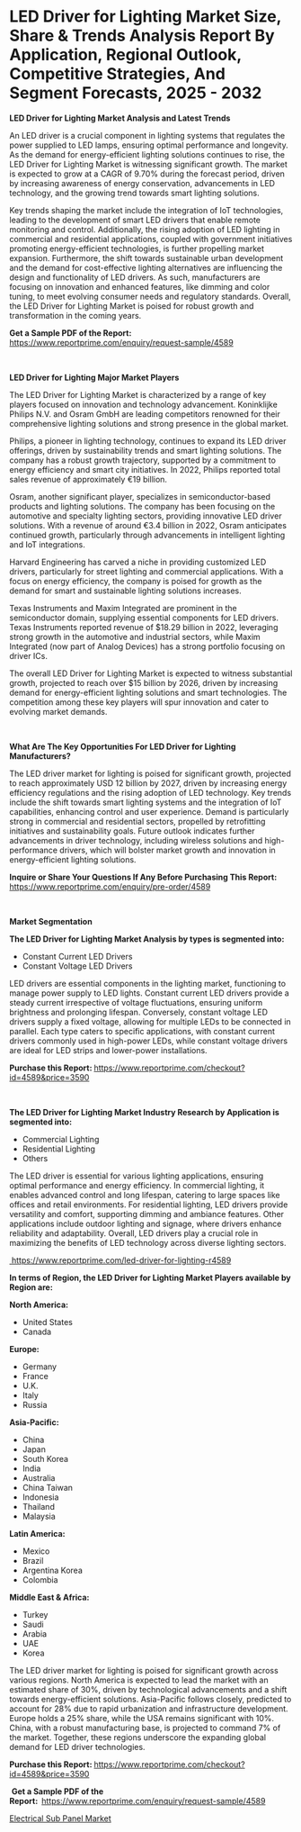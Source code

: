 <p><h1>LED Driver for Lighting Market Size, Share & Trends Analysis Report By Application, Regional Outlook, Competitive Strategies, And Segment Forecasts, 2025 - 2032</h1></p><p><strong>LED Driver for Lighting Market Analysis and Latest Trends</strong></p>
<p><p>An LED driver is a crucial component in lighting systems that regulates the power supplied to LED lamps, ensuring optimal performance and longevity. As the demand for energy-efficient lighting solutions continues to rise, the LED Driver for Lighting Market is witnessing significant growth. The market is expected to grow at a CAGR of 9.70% during the forecast period, driven by increasing awareness of energy conservation, advancements in LED technology, and the growing trend towards smart lighting solutions.</p><p>Key trends shaping the market include the integration of IoT technologies, leading to the development of smart LED drivers that enable remote monitoring and control. Additionally, the rising adoption of LED lighting in commercial and residential applications, coupled with government initiatives promoting energy-efficient technologies, is further propelling market expansion. Furthermore, the shift towards sustainable urban development and the demand for cost-effective lighting alternatives are influencing the design and functionality of LED drivers. As such, manufacturers are focusing on innovation and enhanced features, like dimming and color tuning, to meet evolving consumer needs and regulatory standards. Overall, the LED Driver for Lighting Market is poised for robust growth and transformation in the coming years.</p></p>
<p><strong>Get a Sample PDF of the Report:&nbsp;</strong> <a href="https://www.reportprime.com/enquiry/request-sample/4589?utm_campaign=2529&utm_medium=2&utm_source=Github&utm_content=ia&utm_term=19032025&utm_id=led-driver-for-lighting">https://www.reportprime.com/enquiry/request-sample/4589</a></p>
<p>&nbsp;</p>
<p><strong>LED Driver for Lighting Major Market Players</strong></p>
<p><p>The LED Driver for Lighting Market is characterized by a range of key players focused on innovation and technology advancement. Koninklijke Philips N.V. and Osram GmbH are leading competitors renowned for their comprehensive lighting solutions and strong presence in the global market.</p><p>Philips, a pioneer in lighting technology, continues to expand its LED driver offerings, driven by sustainability trends and smart lighting solutions. The company has a robust growth trajectory, supported by a commitment to energy efficiency and smart city initiatives. In 2022, Philips reported total sales revenue of approximately €19 billion.</p><p>Osram, another significant player, specializes in semiconductor-based products and lighting solutions. The company has been focusing on the automotive and specialty lighting sectors, providing innovative LED driver solutions. With a revenue of around €3.4 billion in 2022, Osram anticipates continued growth, particularly through advancements in intelligent lighting and IoT integrations.</p><p>Harvard Engineering has carved a niche in providing customized LED drivers, particularly for street lighting and commercial applications. With a focus on energy efficiency, the company is poised for growth as the demand for smart and sustainable lighting solutions increases.</p><p>Texas Instruments and Maxim Integrated are prominent in the semiconductor domain, supplying essential components for LED drivers. Texas Instruments reported revenue of $18.29 billion in 2022, leveraging strong growth in the automotive and industrial sectors, while Maxim Integrated (now part of Analog Devices) has a strong portfolio focusing on driver ICs.</p><p>The overall LED Driver for Lighting Market is expected to witness substantial growth, projected to reach over $15 billion by 2026, driven by increasing demand for energy-efficient lighting solutions and smart technologies. The competition among these key players will spur innovation and cater to evolving market demands.</p></p>
<p>&nbsp;</p>
<p><strong>What Are The Key Opportunities For LED Driver for Lighting Manufacturers?</strong></p>
<p><p>The LED driver market for lighting is poised for significant growth, projected to reach approximately USD 12 billion by 2027, driven by increasing energy efficiency regulations and the rising adoption of LED technology. Key trends include the shift towards smart lighting systems and the integration of IoT capabilities, enhancing control and user experience. Demand is particularly strong in commercial and residential sectors, propelled by retrofitting initiatives and sustainability goals. Future outlook indicates further advancements in driver technology, including wireless solutions and high-performance drivers, which will bolster market growth and innovation in energy-efficient lighting solutions.</p></p>
<p><strong>Inquire or Share Your Questions If Any Before Purchasing This Report:</strong> <a href="https://www.reportprime.com/enquiry/pre-order/4589?utm_campaign=2529&utm_medium=2&utm_source=Github&utm_content=ia&utm_term=19032025&utm_id=led-driver-for-lighting">https://www.reportprime.com/enquiry/pre-order/4589</a></p>
<p>&nbsp;</p>
<p><strong>Market Segmentation</strong></p>
<p><strong>The LED Driver for Lighting Market Analysis by types is segmented into:</strong></p>
<p><ul><li>Constant Current LED Drivers</li><li>Constant Voltage LED Drivers</li></ul></p>
<p><p>LED drivers are essential components in the lighting market, functioning to manage power supply to LED lights. Constant current LED drivers provide a steady current irrespective of voltage fluctuations, ensuring uniform brightness and prolonging lifespan. Conversely, constant voltage LED drivers supply a fixed voltage, allowing for multiple LEDs to be connected in parallel. Each type caters to specific applications, with constant current drivers commonly used in high-power LEDs, while constant voltage drivers are ideal for LED strips and lower-power installations.</p></p>
<p><strong>Purchase this Report:&nbsp;</strong><a href="https://www.reportprime.com/checkout?id=4589&price=3590&utm_campaign=2529&utm_medium=2&utm_source=Github&utm_content=ia&utm_term=19032025&utm_id=led-driver-for-lighting">https://www.reportprime.com/checkout?id=4589&price=3590</a></p>
<p>&nbsp;</p>
<p><strong>The LED Driver for Lighting Market Industry Research by Application is segmented into:</strong></p>
<p><ul><li>Commercial Lighting</li><li>Residential Lighting</li><li>Others</li></ul></p>
<p><p>The LED driver is essential for various lighting applications, ensuring optimal performance and energy efficiency. In commercial lighting, it enables advanced control and long lifespan, catering to large spaces like offices and retail environments. For residential lighting, LED drivers provide versatility and comfort, supporting dimming and ambiance features. Other applications include outdoor lighting and signage, where drivers enhance reliability and adaptability. Overall, LED drivers play a crucial role in maximizing the benefits of LED technology across diverse lighting sectors.</p></p>
<p><a href="https://www.reportprime.com/led-driver-for-lighting-r4589?utm_campaign=2529&utm_medium=2&utm_source=Github&utm_content=ia&utm_term=19032025&utm_id=led-driver-for-lighting">&nbsp;https://www.reportprime.com/led-driver-for-lighting-r4589</a></p>
<p><strong>In terms of Region, the LED Driver for Lighting Market Players available by Region are:</strong></p>
<p>
    <p> <strong> North America: </strong>
        <ul>
            <li>United States</li>
            <li>Canada</li>
        </ul>
        </p> 
    <p> <strong> Europe: </strong>
        <ul>
            <li>Germany</li>
            <li>France</li>
            <li>U.K.</li>
            <li>Italy</li>
            <li>Russia</li>
        </ul>
        </p> 
    <p> <strong> Asia-Pacific: </strong>
        <ul>
            <li>China</li>
            <li>Japan</li>
            <li>South Korea</li>
            <li>India</li>
            <li>Australia</li>
            <li>China Taiwan</li>
            <li>Indonesia</li>
            <li>Thailand</li>
            <li>Malaysia</li>
        </ul>
        </p> 
    <p> <strong> Latin America: </strong>
        <ul>
            <li>Mexico</li>
            <li>Brazil</li>
            <li>Argentina Korea</li>
            <li>Colombia</li>
        </ul>
        </p> 
    <p> <strong> Middle East & Africa: </strong>
        <ul>
            <li>Turkey</li>
            <li>Saudi</li>
            <li>Arabia</li>
            <li>UAE</li>
            <li>Korea</li>
        </ul>
    </p>
    </p>
<p><p>The LED driver market for lighting is poised for significant growth across various regions. North America is expected to lead the market with an estimated share of 30%, driven by technological advancements and a shift towards energy-efficient solutions. Asia-Pacific follows closely, predicted to account for 28% due to rapid urbanization and infrastructure development. Europe holds a 25% share, while the USA remains significant with 10%. China, with a robust manufacturing base, is projected to command 7% of the market. Together, these regions underscore the expanding global demand for LED driver technologies.</p></p>
<p><strong>Purchase this Report: </strong><a href="https://www.reportprime.com/checkout?id=4589&price=3590&utm_campaign=2529&utm_medium=2&utm_source=Github&utm_content=ia&utm_term=19032025&utm_id=led-driver-for-lighting">https://www.reportprime.com/checkout?id=4589&price=3590</a></p>
<p>&nbsp;<strong>Get a Sample PDF of the Report:&nbsp;&nbsp;</strong><a href="https://www.reportprime.com/enquiry/request-sample/4589?utm_campaign=2529&utm_medium=2&utm_source=Github&utm_content=ia&utm_term=19032025&utm_id=led-driver-for-lighting">https://www.reportprime.com/enquiry/request-sample/4589</a></p>
<p><strong></strong></p>
<p><p><a href="https://github.com/hartsockdonnette82/Market-Research-Report-List-1/blob/main/electrical-sub-panel-market.md?utm_campaign=2529&utm_medium=2&utm_source=Github&utm_content=ia&utm_term=19032025&utm_id=led-driver-for-lighting">Electrical Sub Panel Market</a></p></p>